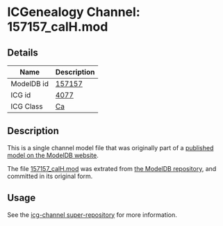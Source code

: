 # ICGenealogy Channel: 157157\_calH.mod

## Details

Name | Description
---- | -----------
ModelDB id | [157157](http://senselab.med.yale.edu/ModelDB/ShowModel.cshtml?model=157157)
ICG id | [4077](http://icg.neurotheory.ox.ac.uk/channels/3/4077)
ICG Class | [Ca](http://icg.neurotheory.ox.ac.uk/channels/3)

## Description

This is a single channel model file that was originally part of a [published model on the ModelDB website](http://senselab.med.yale.edu/mModelDB/ShowModel.cshtml?model=157157).

The file [157157\_calH.mod](157157_calH.mod) was extrated from [the ModelDB repository](http://senselab.med.yale.edu/ModelDB/ShowModel.cshtml?model=157157), and committed in its original form.

## Usage

See the [icg-channel super-repository](https://github.com/icgenealogy/icg-channels) for more information.